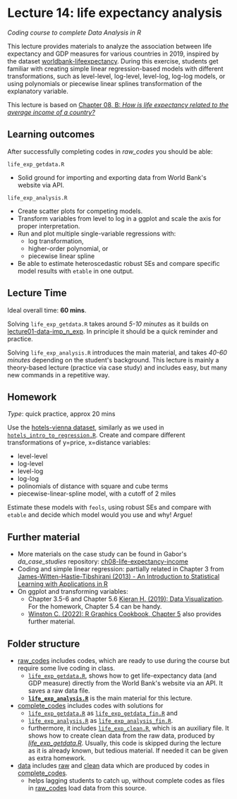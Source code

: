 # Lecture 14: life expectancy analysis
*Coding course to complete Data Analysis in R*

This lecture provides materials to analyze the association between life expectancy and GDP measures for various countries in 2019, inspired by the dataset [worldbank-lifeexpectancy](https://gabors-data-analysis.com/datasets/#worldbank-lifeexpectancy). During this exercise, students get familiar with creating simple linear regression-based models with different transformations, such as level-level, log-level, level-log, log-log models, or using polynomials or piecewise linear splines transformation of the explanatory variable.

This lecture is based on [Chapter 08, B: *How is life expectancy related to the average income of a country?*](https://gabors-data-analysis.com/casestudies/#ch08b-how-is-life-expectancy-related-to-the-average-income-of-a-country)

## Learning outcomes
After successfully completing codes in *raw_codes* you should be able:

`life_exp_getdata.R`
  - Solid ground for importing and exporting data from World Bank's website via API.


`life_exp_analysis.R`
  - Create scatter plots for competing models.
  - Transform variables from level to log in a ggplot and scale the axis for proper interpretation.
  - Run and plot multiple single-variable regressions with:
    - log transformation,
    - higher-order polynomial, or
    - piecewise linear spline
  - Be able to estimate heteroscedastic robust SEs and compare specific model results with `etable` in one output.

## Lecture Time

Ideal overall time: **60 mins**.

Solving `life_exp_getdata.R` takes around *5-10 minutes* as it builds on [lecture01-data-imp_n_exp](https://github.com/gabors-data-analysis/da-coding-rstats/tree/main/lecture01-data-imp_n_exp). In principle it should be a quick reminder and practice.

Solving `life_exp_analysis.R` introduces the main material, and takes *40-60 minutes* depending on the student's background. This lecture is mainly a theory-based lecture (practice via case study) and includes easy, but many new commands in a repetitive way. 

## Homework

*Type*: quick practice, approx 20 mins

Use the [hotels-vienna dataset](https://gabors-data-analysis.com/datasets/#hotels-vienna), similarly as we used in [`hotels_intro_to_regression.R`](https://github.com/gabors-data-analysis/da-coding-rstats/blob/main/lecture12_intro_to_regression/raw_codes/hotels_intro_to_regression.R). Create and compare different transformations of y=price, x=distance variables:
  
  - level-level
  - log-level
  - level-log
  - log-log
  - polinomials of distance with square and cube terms
  - piecewise-linear-spline model, with a cutoff of 2 miles 

 Estimate these models with `feols`, using robust SEs and compare with `etable` and decide which model would you use and why! Argue!

## Further material

  - More materials on the case study can be found in Gabor's *da_case_studies* repository: [ch08-life-expectancy-income](https://github.com/gabors-data-analysis/da_case_studies/tree/master/ch08-life-expectancy-income)
  - Coding and simple linear regression: partially related in Chapter 3 from [James-Witten-Hastie-Tibshirani (2013) - An Introduction to Statistical Learning with Applications in R](https://www.statlearning.com/)
  - On ggplot and transforming variables:
    - Chapter 3.5-6 and Chapter 5.6 [Kieran H. (2019): Data Visualization](https://socviz.co/makeplot.html#mapping-aesthetics-vs-setting-them). For the homework, Chapter 5.4 can be handy.
    - [Winston C. (2022): R Graphics Cookbook, Chapter 5](https://r-graphics.org/chapter-scatter) also provides further material.


## Folder structure
  
  - [raw_codes](https://github.com/gabors-data-analysis/da-coding-rstats/tree/main/lecture14-simple_regression/raw_codes) includes codes, which are ready to use during the course but require some live coding in class.
    - [`life_exp_getdata.R`](https://github.com/gabors-data-analysis/da-coding-rstats/tree/main/lecture14-simple_regression/raw_codes/life_exp_getdata.R), shows how to get life-expectancy data (and GDP measure) directly from the World Bank's website via an API. It saves a raw data file.
    - [**`life_exp_analysis.R`**](https://github.com/gabors-data-analysis/da-coding-rstats/tree/main/lecture14-simple_regression/raw_codes/life_exp_analysis.R) is the main material for this lecture. 
  - [complete_codes](https://github.com/gabors-data-analysis/da-coding-rstats/tree/main/lecture14-simple_regression/complete_codes) includes codes with solutions for
    - [`life_exp_getdata.R`](https://github.com/gabors-data-analysis/da-coding-rstats/tree/main/lecture14-simple_regression/raw_codes/life_exp_getdata.R) as [`life_exp_getdata_fin.R`](https://github.com/gabors-data-analysis/da-coding-rstats/tree/main/lecture14-simple_regression/complete_codes/life_exp_getdata_fin.R) and
    - [`life_exp_analysis.R`](https://github.com/gabors-data-analysis/da-coding-rstats/tree/main/lecture14-simple_regression/raw_codes/life_exp_analysis.R) as [`life_exp_analysis_fin.R`](https://github.com/gabors-data-analysis/da-coding-rstats/tree/main/lecture14-simple_regression/complete_codes/life_exp_analysis_fin.R).
    - furthermore, it includes [`life_exp_clean.R`](https://github.com/gabors-data-analysis/da-coding-rstats/tree/main/lecture14-simple_regression/complete_codes/life_exp_clean.R), which is an auxiliary file. It shows how to create clean data from the raw data, produced by [*life_exp_getdata.R*](https://github.com/gabors-data-analysis/da-coding-rstats/tree/main/lecture14-simple_regression/raw_codes/life_exp_getdata.R). Usually, this code is skipped during the lecture as it is already known, but tedious material. If needed it can be given as extra homework.
  - [data](https://github.com/gabors-data-analysis/da-coding-rstats/tree/main/lecture14-simple_regression/data) includes [raw](https://github.com/gabors-data-analysis/da-coding-rstats/tree/main/lecture14-simple_regression/data/raw) and [clean](https://github.com/gabors-data-analysis/da-coding-rstats/tree/main/lecture14-simple_regression/data/clean) data which are produced by codes in [complete_codes](https://github.com/gabors-data-analysis/da-coding-rstats/tree/main/lecture14-simple_regression/complete_codes).
    - helps lagging students to catch up, without complete codes as files in [raw_codes](https://github.com/gabors-data-analysis/da-coding-rstats/tree/main/lecture14-simple_regression/raw_codes) load data from this source.


